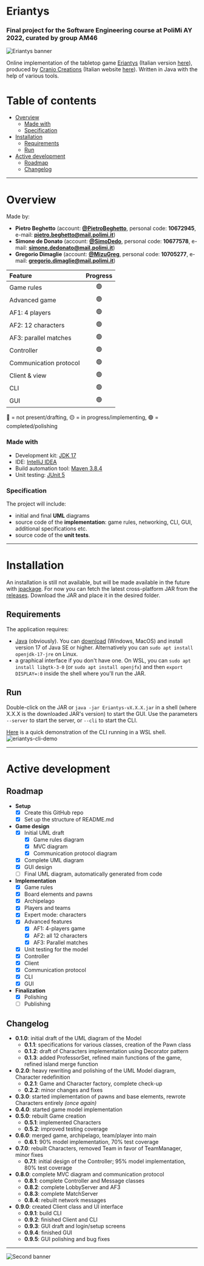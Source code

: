 # Eriantys
### Final project for the Software Engineering course at PoliMi AY 2022, curated by group AM46
![Eriantys banner](https://user-images.githubusercontent.com/71946484/168785428-4267d78b-f1a8-48ee-86a3-55e4e34056af.png "Eriantys title banner")

Online implementation of the tabletop game [Eriantys](https://craniointernational.com/products/eriantys/) (Italian version [here](https://www.craniocreations.it/prodotto/eriantys/)), produced by [Cranio Creations](https://craniointernational.com/) (Italian website [here](https://www.craniocreations.it/)). Written in Java with the help of various tools.

# Table of contents
- [Overview](#overview)
    + [Made with](#made-with)
    + [Specification](#specification)
- [Installation](#installation)
    + [Requirements](#requirements)
    + [Run](#run)
- [Active development](#active-development)
  * [Roadmap](#roadmap)
  * [Changelog](#changelog)

---

# Overview
Made by:
- **Pietro Beghetto** (account: [**@PietroBeghetto**](https://www.github.com/pietrobeghetto), personal code: **10672945**, e-mail: **pietro.beghetto@mail.polimi.it**)
- **Simone de Donato** (account: [**@SimoDedo**](https://www.github.com/simodedo), personal code: **10677578**, e-mail: **simone.dedonato@mail.polimi.it**)
- **Gregorio Dimaglie** (account: [**@MizuGreg**](https://www.github.com/mizugreg), personal code: **10705277**, e-mail: **gregorio.dimaglie@mail.polimi.it**)

| Feature                  | Progress |
|:-------------------------|:--------:|
| Game rules               |    🟢    |
| Advanced game            |    🟢    |
| AF1: 4 players           |    🟢    |
| AF2: 12 characters       |    🟢    |
| AF3: parallel matches    |    🟢    |
| Controller               |    🟢    |
| Communication protocol   |    🟢    |
| Client & view            |    🟢    |
| CLI                      |    🟢    |
| GUI                      |    🟢    |

🔴 = not present/drafting, 🟡 = in progress/implementing, 🟢 = completed/polishing

### Made with
- Development kit: [JDK 17](https://www.oracle.com/java/technologies/downloads/)
- IDE: [IntelliJ IDEA](https://www.jetbrains.com/idea/)
- Build automation tool: [Maven 3.8.4](https://maven.apache.org/)
- Unit testing: [JUnit 5](https://junit.org/junit5/)
### Specification
The project will include:
- initial and final **UML** diagrams
- source code of the **implementation**: game rules, networking, CLI, GUI, additional specifications etc.
- source code of the **unit tests**.

---

# Installation
An installation is still not available, but will be made available in the future with [jpackage](https://docs.oracle.com/en/java/javase/18/docs/specs/man/jpackage.html). For now you can fetch the latest cross-platform JAR from the [releases](https://github.com/SimoDedo/ingsw2022-AM46/releases).
Download the JAR and place it in the desired folder.
## Requirements
The application requires:
- [Java](https://www.java.com/it/) (obviously). You can [download]([https://www.java.com/it/download/](https://www.oracle.com/java/technologies/downloads/#java17)) (Windows, MacOS) and install version 17 of Java SE or higher. Alternatively you can `sudo apt install openjdk-17-jre` on Linux.
- a graphical interface if you don't have one. On WSL, you can `sudo apt install libgtk-3-0` (or `sudo apt install openjfx`) and then `export DISPLAY=:0` inside the shell where you'll run the JAR.
## Run
Double-click on the JAR or `java -jar Eriantys-vX.X.X.jar` in a shell (where X.X.X is the downloaded JAR's version) to start the GUI.
Use the parameters `--server` to start the server, or `--cli` to start the CLI.

[Here](https://asciinema.org/a/ahsKxDUVGFGZ4TVQjqK50JV2p) is a quick demonstration of the CLI running in a WSL shell.
![eriantys-cli-demo](https://user-images.githubusercontent.com/24454017/174342092-f52432a4-c22b-4faf-a2bc-b8e31ef8694c.gif)

---

# Active development
## Roadmap
- **Setup**
  - [x] Create this GitHub repo
  - [x] Set up the structure of README.md

- **Game design**
  - [x] Initial UML draft
    - [x] Game rules diagram
    - [x] MVC diagram
    - [x] Communication protocol diagram
  - [x] Complete UML diagram
  - [x] GUI design
  - [ ] Final UML diagram, automatically generated from code
  
- **Implementation**
  - [x] Game rules
  - [x] Board elements and pawns
  - [x] Archipelago
  - [x] Players and teams
  - [x] Expert mode: characters
  - [x] Advanced features
    - [x] AF1: 4-players game
    - [x] AF2: all 12 characters
    - [x] AF3: Parallel matches
  - [x] Unit testing for the model
  - [x] Controller
  - [x] Client
  - [x] Communication protocol
  - [x] CLI
  - [x] GUI

- **Finalization**
  - [x] Polishing
  - [ ] Publishing

## Changelog
+ **0.1.0**: initial draft of the UML diagram of the Model
  + **0.1.1**: specifications for various classes, creation of the Pawn class
  + **0.1.2**: draft of Characters implementation using Decorator pattern
  + **0.1.3**: added ProfessorSet, refined main functions of the game, refined island merge function
+ **0.2.0**: heavy rewriting and polishing of the UML Model diagram, Character redefinition
  + **0.2.1**: Game and Character factory, complete check-up
  + **0.2.2**: minor changes and fixes
+ **0.3.0**: started implementation of pawns and base elements, rewrote Characters entirely *(once again)*
+ **0.4.0**: started game model implementation
+ **0.5.0**: rebuilt Game creation
  + **0.5.1**: implemented Characters
  + **0.5.2**: improved testing coverage
+ **0.6.0**: merged game, archipelago, team/player into main 
  + **0.6.1**: 90% model implementation, 70% test coverage
+ **0.7.0**: rebuilt Characters, removed Team in favor of TeamManager, minor fixes
  + **0.7.1**: initial design of the Controller; 95% model implementation, 80% test coverage 
+ **0.8.0**: complete MVC diagram and communication protocol
  + **0.8.1**: complete Controller and Message classes
  + **0.8.2**: complete LobbyServer and AF3
  + **0.8.3**: complete MatchServer
  + **0.8.4**: rebuilt network messages
+ **0.9.0**: created Client class and UI interface 
  + **0.9.1**: build CLI 
  + **0.9.2**: finished Client and CLI
  + **0.9.3**: GUI draft and login/setup screens
  + **0.9.4**: finished GUI
  + **0.9.5**: GUI polishing and bug fixes

---

![Second banner](https://user-images.githubusercontent.com/24454017/158022778-42af81b4-8f8f-4718-aa24-aef71a2143a2.jpg "Eriantys end banner")
